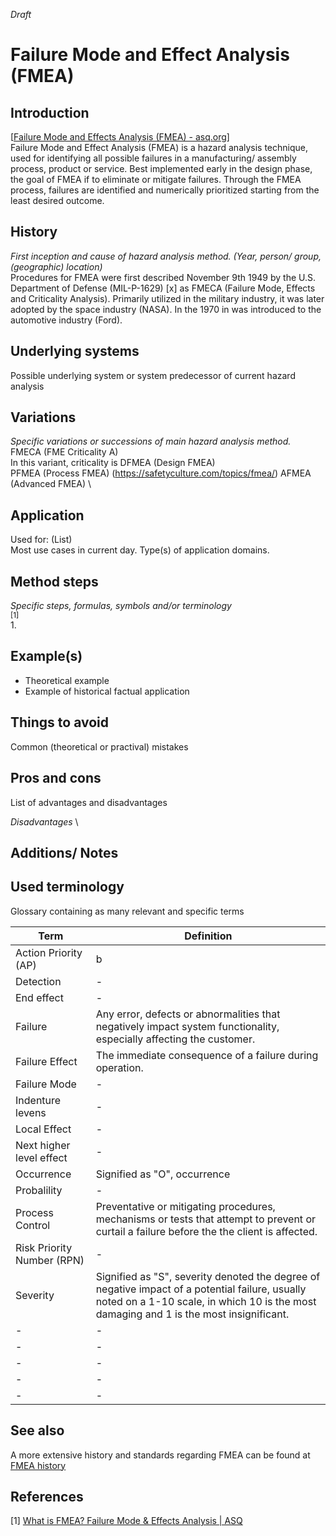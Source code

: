 _Draft_ 

# Failure Mode and Effect Analysis (FMEA)

## Introduction 
[[Failure Mode and Effects Analysis (FMEA) - asq.org](https://asq.org/quality-resources/fmea)] \
Failure Mode and Effect Analysis (FMEA) is a hazard analysis technique, used for identifying all possible failures in a manufacturing/ assembly process, product or service. Best implemented early in the design phase, the goal of FMEA if to eliminate or mitigate failures. Through the FMEA process, failures are identified and numerically prioritized starting from the least desired outcome.

## History
_First inception and cause of hazard analysis method. (Year, person/ group, (geographic) location)_ \
Procedures for FMEA were first described November 9th 1949 by the U.S. Department of Defense (MIL-P-1629) [x] as FMECA (Failure Mode, Effects and Criticality Analysis). Primarily utilized in the military industry, it was later adopted by the space industry (NASA). In the 1970 in was introduced to the automotive industry (Ford).

## Underlying systems
Possible underlying system or system predecessor of current hazard analysis

## Variations
_Specific variations or successions of main hazard analysis method._ \
FMECA (FME Criticality A) \
In this variant, criticality is 
DFMEA (Design FMEA) \
PFMEA (Process FMEA) (https://safetyculture.com/topics/fmea/)
AFMEA (Advanced FMEA) \

## Application
Used for: (List)\
Most use cases in current day. Type(s) of application domains.

## Method steps
_Specific steps, formulas, symbols and/or terminology_ \
<sub>[1]</sub> \
1. 

## Example(s)
* Theoretical example
* Example of historical factual application

## Things to avoid
Common (theoretical or practival) mistakes

## Pros and cons
List of advantages and disadvantages

_Disadvantages_ \


## Additions/ Notes

## Used terminology
Glossary containing as many relevant and specific terms

| Term | Definition |
| - | - |
| Action Priority (AP) | b |
| Detection | - |
| End effect | - |
| Failure | Any error, defects or abnormalities that negatively impact system functionality, especially affecting the customer. |
| Failure Effect | The immediate consequence of a failure during operation.  |
| Failure Mode | - |
| Indenture levens | - |
| Local Effect | - |
| Next higher level effect | - |
| Occurrence | Signified as "O", occurrence  |
| Probalility | - |
| Process Control | Preventative or mitigating procedures, mechanisms or tests that attempt to prevent or curtail a failure before the the client is affected. |
| Risk Priority Number (RPN) | - |
| Severity | Signified as "S", severity denoted the degree of negative impact of a potential failure, usually noted on a 1-10 scale, in which 10 is the most damaging and 1 is the most insignificant. |
| - | - |
| - | - |
| - | - |
| - | - |
| - | - |

## See also
A more extensive history and standards regarding FMEA can be found at [FMEA history](https://www.superengineer.net/blog/fmea-history)

## References
[1] [What is FMEA? Failure Mode & Effects Analysis | ASQ](https://asq.org/quality-resources/fmea)



